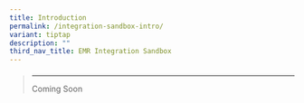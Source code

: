 ```yaml
---
title: Introduction
permalink: /integration-sandbox-intro/
variant: tiptap
description: ""
third_nav_title: EMR Integration Sandbox
---
```

<blockquote>
<h4></h4>
<hr>
<p>Coming Soon</p>
</blockquote>
<p></p>